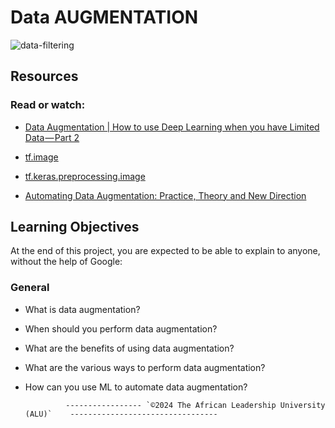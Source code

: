 # Data AUGMENTATION

![data-filtering](https://github.com/user-attachments/assets/8ca58e48-79db-4242-9f94-2736fd02e90a)

## Resources

### Read or watch:

- [Data Augmentation | How to use Deep Learning when you have Limited Data — Part 2](https://nanonets.com/blog/data-augmentation-how-to-use-deep-learning-when-you-have-limited-data-part-2/)

- [tf.image](https://www.tensorflow.org/versions/r1.15/api_docs/python/tf/keras/preprocessing/image)

- [tf.keras.preprocessing.image](https://www.tensorflow.org/versions/r1.15/api_docs/python/tf/keras/preprocessing/image)
  
- [Automating Data Augmentation: Practice, Theory and New Direction](https://ai.stanford.edu/blog/data-augmentation/)
  
## Learning Objectives

At the end of this project, you are expected to be able to explain to anyone, without the help of Google:

### General

- What is data augmentation?
- When should you perform data augmentation?
- What are the benefits of using data augmentation?
- What are the various ways to perform data augmentation?
- How can you use ML to automate data augmentation?




               ----------------- `©2024 The African Leadership University (ALU)`    ---------------------------------
